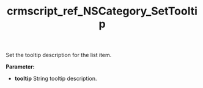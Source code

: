 ﻿---
title: crmscript_ref_NSCategory_SetTooltip
description: NSCategory.SetTooltip(String tooltip)
intellisense: NSCategory.SetTooltip
keywords: NSCategory, SetTooltip
so.topic: reference
---

Set the tooltip description for the list item.

**Parameter:** 
 - **tooltip** String tooltip description.

